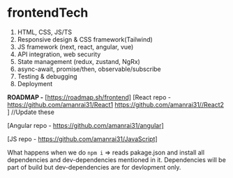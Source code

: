 # frontendTech

1. HTML, CSS, JS/TS
2. Responsive design & CSS framework(Tailwind)
3. JS framework (next, react, angular, vue)
4. API integration, web security
5. State management (redux, zustand, NgRx)
6. async-await, promise/then, observable/subscribe
7. Testing & debugging
8. Deployment



**ROADMAP -** [https://roadmap.sh/frontend]
[React repo - https://github.com/amanrai31/React1 https://github.com/amanrai31//React2 ] //Update these

[Angular repo - https://github.com/amanrai31/angular]

[JS repo - https://github.com/amanrai31/JavaScript]

What happens when we do `npm i` => reads pakage.json and install all dependencies and dev-dependencies mentioned in it. Dependencies will be part of build but dev-dependencies are for devlopment only.
